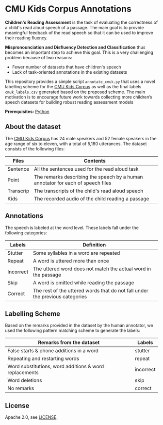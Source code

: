 # CMU Kids Corpus Annotations

**Children's Reading Assessment** is the task of evaluating the correctness of a child's read 
aloud speech of a passage. The main goal is to provide meaningful feedback of the read speech so that it can 
be used to improve their reading fluency. 

**Mispronounciation and Disfluency Detection and Classification** thus becomes an 
important step to achieve this goal. This is a very challenging problem because of two reasons:

- Fewer number of datasets that have children's speech
- Lack of task-oriented annotations in the existing datasets 

This repository provides a simple script `annotate_cmuk.py` that uses a novel labelling scheme for the [CMU Kids Corpus](https://catalog.ldc.upenn.edu/LDC97S63) 
as well as the final labels `cmuk_labels.csv` generated based on the proposed scheme. The main motivation is to encourage future work
towards collecting more children’s speech datasets for building robust reading assessment models


**Prerequisites:** [Python](https://www.python.org/downloads/)
## About the dataset

The [CMU Kids Corpus](https://catalog.ldc.upenn.edu/LDC97S63) has 24 male speakers and 52 female speakers
in the age range of six to eleven, with a total of 5,180 utterances. The dataset consists of the following files:

| Files | Contents |
| ------------- | ------------- |
| Sentence | All the sentences used for the read aloud task |
| Point  | The remarks describing the speech by a human annotator for each of speech files  |
| Transcrip | The transcripts of the child's read aloud speech  |
| Kids | The recorded audio of the child reading a passage |

## Annotations

The speech is labeled at the word level. These labels 
fall under the following categories:

| Labels| Definition |
| ------------- | ------------- |
| Stutter | Some syllables in a word are repeated |
| Repeat  | A word is uttered more than once  |
| Incorrect | The uttered word does not match the actual word in the passage  |
| Skip | A word is omitted while reading the passage |
| Correct  | The rest of the uttered words that do not fall under the previous categories |

## Labelling Scheme

Based on the remarks provided in the dataset by the human annotator, we used the following 
pattern matching scheme to generate the labels:

| Remarks from the dataset | Labels |
| ------------- | ------------- |
| False starts & phone additions in a word | stutter  |
| Repeating and restarting words  | repeat  |
| Word substitutions, word additions & word replacements | incorrect  |
| Word deletions  | skip |
| No remarks | correct |


## License

Apache 2.0, see [LICENSE](LICENSE).
